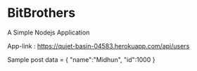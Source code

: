 # BitBrothers
A Simple Nodejs Application

App-link : https://quiet-basin-04583.herokuapp.com/api/users

Sample post data  = {
                    "name":"Midhun",
                    "id":1000
                    }
